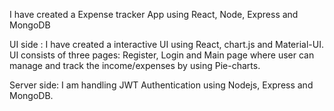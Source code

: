 I have created a Expense tracker App using React, Node, Express and MongoDB

UI side : I have created a interactive UI using React, chart.js and Material-UI. UI consists of three pages: Register, Login and Main page where user can manage and track the income/expenses by using Pie-charts.

Server side:  I am handling JWT Authentication using Nodejs, Express and MongoDB.
